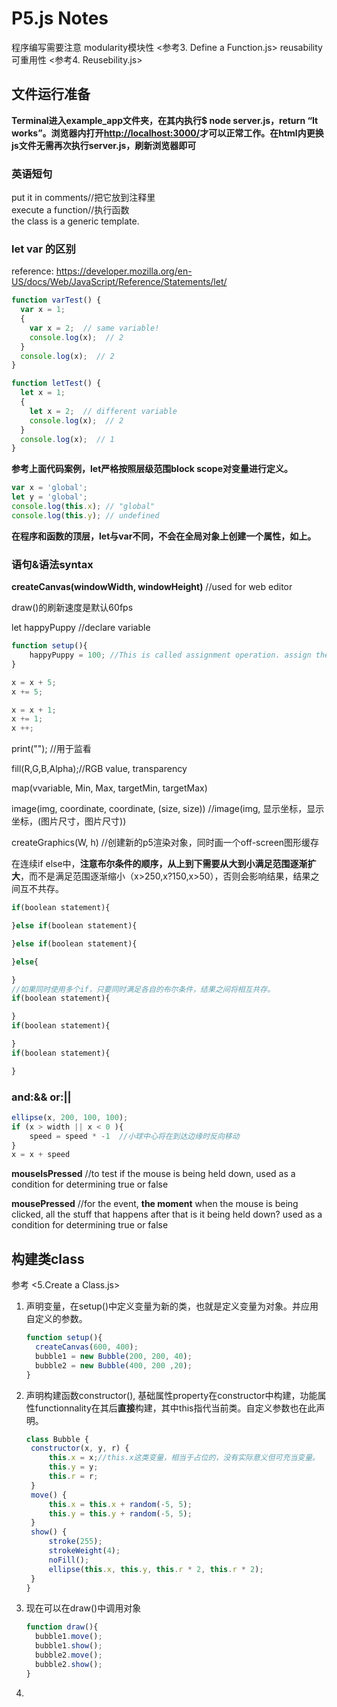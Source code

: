 # P5.js Notes

程序编写需要注意
modularity模块性 <参考3. Define a Function.js>
reusability可重用性 <参考4. Reusebility.js>

## 文件运行准备

**Terminal进入example_app文件夹，在其内执行$ node server.js，return “It works”。浏览器内打开<http://localhost:3000/>才可以正常工作。在html内更换js文件无需再次执行server.js，刷新浏览器即可**

### 英语短句

put it in comments//把它放到注释里  
execute a function//执行函数  
the class is a generic template.  

### let var 的区别

reference: <https://developer.mozilla.org/en-US/docs/Web/JavaScript/Reference/Statements/let/>

```js
function varTest() {
  var x = 1;
  {
    var x = 2;  // same variable!
    console.log(x);  // 2
  }
  console.log(x);  // 2
}

function letTest() {
  let x = 1;
  {
    let x = 2;  // different variable
    console.log(x);  // 2
  }
  console.log(x);  // 1
}
```

**参考上面代码案例，let严格按照层级范围block scope对变量进行定义。**

```js
var x = 'global';
let y = 'global';
console.log(this.x); // "global"
console.log(this.y); // undefined
```

**在程序和函数的顶层，let与var不同，不会在全局对象上创建一个属性，如上。**

### 语句&语法syntax

**createCanvas(windowWidth, windowHeight)** //used for web editor

draw()的刷新速度是默认60fps

let happyPuppy  //declare variable
```js
function setup(){
    happyPuppy = 100; //This is called assignment operation. assign the value 100 to the variable happyPuppy. store the value 100 in the variable happyPuppy.
}
```

```js
x = x + 5;
x += 5;

x = x + 1;
x += 1;
x ++;
```

print("");    //用于监看

fill(R,G,B,Alpha);//RGB value, transparency

map(vvariable, Min, Max, targetMin, targetMax)

image(img, coordinate, coordinate, (size, size)) //image(img, 显示坐标，显示坐标，(图片尺寸，图片尺寸))

createGraphics(W, h) //创建新的p5渲染对象，同时画一个off-screen图形缓存

在连续if else中，**注意布尔条件的顺序，从上到下需要从大到小满足范围逐渐扩大**，而不是满足范围逐渐缩小（x>250,x?150,x>50），否则会影响结果，结果之间互不共存。
```js
if(boolean statement){

}else if(boolean statement){

}else if(boolean statement){

}else{

}
//如果同时使用多个if，只要同时满足各自的布尔条件，结果之间将相互共存。
if(boolean statement){

}
if(boolean statement){

}
if(boolean statement){

}
```

### and:&&    or:||
```js
ellipse(x, 200, 100, 100);
if (x > width || x < 0 ){
    speed = speed * -1  //小球中心将在到达边缘时反向移动
}
x = x + speed 
```

**mouseIsPressed** //to test if the mouse is being held down, used as a condition for determining true or false

**mousePressed**   //for the event, **the moment** when the mouse is being clicked, all the stuff that happens after that is it being held down? used as a condition for determining true or false

## 构建类class

参考 <5.Create a Class.js>

1. 声明变量，在setup()中定义变量为新的类，也就是定义变量为对象。并应用自定义的参数。
   ```js
   function setup(){
     createCanvas(600, 400);
     bubble1 = new Bubble(200, 200, 40);
     bubble2 = new Bubble(400, 200 ,20);
   }
   ```
2. 声明构建函数constructor(), 基础属性property在constructor中构建，功能属性functionnality在其后**直接**构建，其中this指代当前类。自定义参数也在此声明。
   ```js
   class Bubble {
    constructor(x, y, r) {
        this.x = x;//this.x这类变量，相当于占位的，没有实际意义但可充当变量。
        this.y = y;
        this.r = r;
    }
    move() {
        this.x = this.x + random(-5, 5);
        this.y = this.y + random(-5, 5);
    }
    show() {
        stroke(255);
        strokeWeight(4);
        noFill();
        ellipse(this.x, this.y, this.r * 2, this.r * 2);
    }
   }
   ```
3. 现在可以在draw()中调用对象
   ```js
   function draw(){
     bubble1.move();
     bubble1.show();
     bubble2.move();
     bubble2.show();
   }
   ```
4. 
